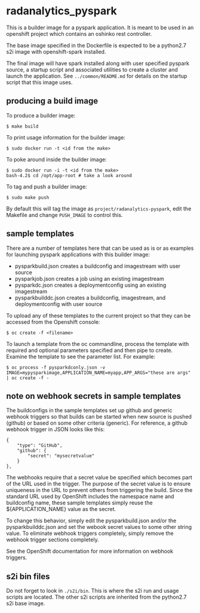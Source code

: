 # radanalytics_pyspark #

This is a builder image for a pyspark application. It is
meant to be used in an openshift project which contains
an oshinko rest controller.

The base image specified in the Dockerfile is expected
to be a python2.7 s2i image with openshift-spark installed.

The final image will have spark installed along with user
specified pyspark source, a startup script and associated
utilities to create a cluster and launch the application.
See `../common/README.md` for details on the startup script
that this image uses.

## producing a build image ##

To produce a builder image:

    $ make build

To print usage information for the builder image:

    $ sudo docker run -t <id from the make>

To poke around inside the builder image:

    $ sudo docker run -i -t <id from the make>
    bash-4.2$ cd /opt/app-root # take a look around

To tag and push a builder image:

    $ sudo make push

By default this will tag the image as `project/radanalytics-pyspark`,
edit the Makefile and change `PUSH_IMAGE` to control this.

## sample templates ##

There are a number of templates here that can be used
as is or as examples for launching pyspark applications
with this builder image:

* pysparkbuild.json creates a buildconfig and imagestream with user source
* pysparkjob.json creates a job using an existing imagestream
* pysparkdc.json creates a deploymentconfig using an existing imagestream
* pysparkbuilddc.json creates a buildconfig, imagestream, and deploymentconfig with user source

To upload any of these templates to the current project so that
they can be accessed from the Openshift console:

    $ oc create -f <filename>

To launch a template from the oc commandline, process the template with
required and optional parameters specified and then pipe to create.
Examine the template to see the parameter list. For example:

    $ oc process -f pysparkdconly.json -v IMAGE=mypysparkimage,APPLICATION_NAME=myapp,APP_ARGS="these are args" | oc create -f -

## note on webhook secrets in sample templates ##

The buildconfigs in the sample templates set up github and generic webhook
triggers so that builds can be started when new source is pushed (github) or based
on some other criteria (generic). For reference, a github webhook trigger in
JSON looks like this:

    {
        "type": "GitHub",
        "github": {
            "secret": "mysecretvalue"
        }
    },


The webhooks require that a secret value be specified which becomes part of the
URL used in the trigger. The purpose of the secret value is to ensure uniqueness
in the URL to prevent others from triggering the build. Since the standard URL
used by OpenShift includes the namespace name and buildconfig name, these sample
templates simply reuse the ${APPLICATION_NAME} value as the secret.

To change this behavior, simply edit the pysparkbuild.json and/or the
pysparkbuilddc.json and set the webook secret values to some other string value.
To eliminate webhook triggers completely, simply remove the webhook trigger
sections completely.

See the OpenShift documentation for more information on
webhook triggers.

## s2i bin files ##

Do not forget to look in `./s2i/bin`. This is where the
s2i run and usage scripts are located. The other s2i
scripts are inherited from the python2.7 s2i base image.
